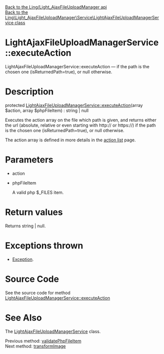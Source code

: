 [Back to the Ling/Light_AjaxFileUploadManager api](https://github.com/lingtalfi/Light_AjaxFileUploadManager/blob/master/doc/api/Ling/Light_AjaxFileUploadManager.md)<br>
[Back to the Ling\Light_AjaxFileUploadManager\Service\LightAjaxFileUploadManagerService class](https://github.com/lingtalfi/Light_AjaxFileUploadManager/blob/master/doc/api/Ling/Light_AjaxFileUploadManager/Service/LightAjaxFileUploadManagerService.md)


LightAjaxFileUploadManagerService::executeAction
================



LightAjaxFileUploadManagerService::executeAction — if the path is the chosen one (isReturnedPath=true), or null otherwise.




Description
================


protected [LightAjaxFileUploadManagerService::executeAction](https://github.com/lingtalfi/Light_AjaxFileUploadManager/blob/master/doc/api/Ling/Light_AjaxFileUploadManager/Service/LightAjaxFileUploadManagerService/executeAction.md)(array $action, array $phpFileItem) : string | null




Executes the action array on the file which path is given,
and returns either the url (absolute, relative or even starting with http:// or https://)
if the path is the chosen one (isReturnedPath=true), or null otherwise.

The action array is defined in more details in the [action list](https://github.com/lingtalfi/Light_AjaxFileUploadManager/blob/master/doc/pages/action-list.md) page.




Parameters
================


- action

    

- phpFileItem

    A valid php $_FILES item.


Return values
================

Returns string | null.


Exceptions thrown
================

- [Exception](http://php.net/manual/en/class.exception.php).&nbsp;







Source Code
===========
See the source code for method [LightAjaxFileUploadManagerService::executeAction](https://github.com/lingtalfi/Light_AjaxFileUploadManager/blob/master/Service/LightAjaxFileUploadManagerService.php#L319-L396)


See Also
================

The [LightAjaxFileUploadManagerService](https://github.com/lingtalfi/Light_AjaxFileUploadManager/blob/master/doc/api/Ling/Light_AjaxFileUploadManager/Service/LightAjaxFileUploadManagerService.md) class.

Previous method: [validatePhpFileItem](https://github.com/lingtalfi/Light_AjaxFileUploadManager/blob/master/doc/api/Ling/Light_AjaxFileUploadManager/Service/LightAjaxFileUploadManagerService/validatePhpFileItem.md)<br>Next method: [transformImage](https://github.com/lingtalfi/Light_AjaxFileUploadManager/blob/master/doc/api/Ling/Light_AjaxFileUploadManager/Service/LightAjaxFileUploadManagerService/transformImage.md)<br>

